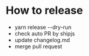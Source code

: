 # How to release

- yarn release --dry-run
- check auto PR by shipjs
- update changelog.md
- merge pull request
